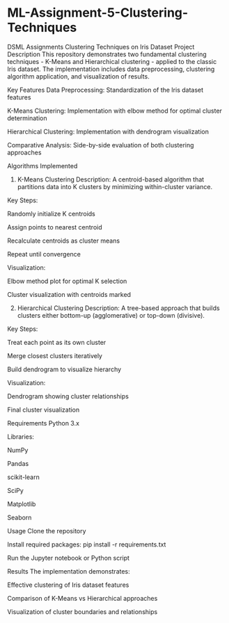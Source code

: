# ML-Assignment-5-Clustering-Techniques
DSML Assignments
Clustering Techniques on Iris Dataset
Project Description
This repository demonstrates two fundamental clustering techniques - K-Means and Hierarchical clustering - applied to the classic Iris dataset. The implementation includes data preprocessing, clustering algorithm application, and visualization of results.

Key Features
Data Preprocessing: Standardization of the Iris dataset features

K-Means Clustering: Implementation with elbow method for optimal cluster determination

Hierarchical Clustering: Implementation with dendrogram visualization

Comparative Analysis: Side-by-side evaluation of both clustering approaches

Algorithms Implemented
1. K-Means Clustering
Description:
A centroid-based algorithm that partitions data into K clusters by minimizing within-cluster variance.

Key Steps:

Randomly initialize K centroids

Assign points to nearest centroid

Recalculate centroids as cluster means

Repeat until convergence

Visualization:

Elbow method plot for optimal K selection

Cluster visualization with centroids marked

2. Hierarchical Clustering
Description:
A tree-based approach that builds clusters either bottom-up (agglomerative) or top-down (divisive).

Key Steps:

Treat each point as its own cluster

Merge closest clusters iteratively

Build dendrogram to visualize hierarchy

Visualization:

Dendrogram showing cluster relationships

Final cluster visualization

Requirements
Python 3.x

Libraries:

NumPy

Pandas

scikit-learn

SciPy

Matplotlib

Seaborn

Usage
Clone the repository

Install required packages: pip install -r requirements.txt

Run the Jupyter notebook or Python script

Results
The implementation demonstrates:

Effective clustering of Iris dataset features

Comparison of K-Means vs Hierarchical approaches

Visualization of cluster boundaries and relationships
